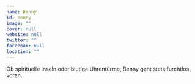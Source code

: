 ```yaml
---
name: Benny
id: benny
image: ""
cover: null
website: null
twitter: ""
facebook: null
location: ""
---
```

Ob spirituelle Inseln oder blutige Uhrentürme, Benny geht stets furchtlos voran.
